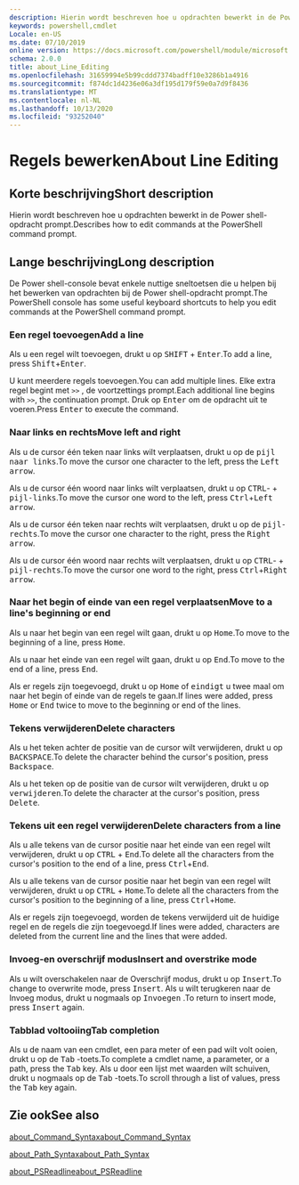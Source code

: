 ```yaml
---
description: Hierin wordt beschreven hoe u opdrachten bewerkt in de Power shell-opdracht prompt.
keywords: powershell,cmdlet
Locale: en-US
ms.date: 07/10/2019
online version: https://docs.microsoft.com/powershell/module/microsoft.powershell.core/about/about_line_editing?view=powershell-7.1&WT.mc_id=ps-gethelp
schema: 2.0.0
title: about_Line_Editing
ms.openlocfilehash: 31659994e5b99cddd7374badff10e3286b1a4916
ms.sourcegitcommit: f874dc1d4236e06a3df195d179f59e0a7d9f8436
ms.translationtype: MT
ms.contentlocale: nl-NL
ms.lasthandoff: 10/13/2020
ms.locfileid: "93252040"
---
```

# <a name="about-line-editing"></a><span data-ttu-id="4c5f7-104">Regels bewerken</span><span class="sxs-lookup"><span data-stu-id="4c5f7-104">About Line Editing</span></span>

## <a name="short-description"></a><span data-ttu-id="4c5f7-105">Korte beschrijving</span><span class="sxs-lookup"><span data-stu-id="4c5f7-105">Short description</span></span>

<span data-ttu-id="4c5f7-106">Hierin wordt beschreven hoe u opdrachten bewerkt in de Power shell-opdracht prompt.</span><span class="sxs-lookup"><span data-stu-id="4c5f7-106">Describes how to edit commands at the PowerShell command prompt.</span></span>

## <a name="long-description"></a><span data-ttu-id="4c5f7-107">Lange beschrijving</span><span class="sxs-lookup"><span data-stu-id="4c5f7-107">Long description</span></span>

<span data-ttu-id="4c5f7-108">De Power shell-console bevat enkele nuttige sneltoetsen die u helpen bij het bewerken van opdrachten bij de Power shell-opdracht prompt.</span><span class="sxs-lookup"><span data-stu-id="4c5f7-108">The PowerShell console has some useful keyboard shortcuts to help you edit commands at the PowerShell command prompt.</span></span>

### <a name="add-a-line"></a><span data-ttu-id="4c5f7-109">Een regel toevoegen</span><span class="sxs-lookup"><span data-stu-id="4c5f7-109">Add a line</span></span>

<span data-ttu-id="4c5f7-110">Als u een regel wilt toevoegen, drukt u op <kbd>SHIFT</kbd> + <kbd>Enter</kbd>.</span><span class="sxs-lookup"><span data-stu-id="4c5f7-110">To add a line, press <kbd>Shift</kbd>+<kbd>Enter</kbd>.</span></span>

<span data-ttu-id="4c5f7-111">U kunt meerdere regels toevoegen.</span><span class="sxs-lookup"><span data-stu-id="4c5f7-111">You can add multiple lines.</span></span> <span data-ttu-id="4c5f7-112">Elke extra regel begint met `>>` , de voortzettings prompt.</span><span class="sxs-lookup"><span data-stu-id="4c5f7-112">Each additional line begins with `>>`, the continuation prompt.</span></span> <span data-ttu-id="4c5f7-113">Druk op <kbd>Enter</kbd> om de opdracht uit te voeren.</span><span class="sxs-lookup"><span data-stu-id="4c5f7-113">Press <kbd>Enter</kbd> to execute the command.</span></span>

### <a name="move-left-and-right"></a><span data-ttu-id="4c5f7-114">Naar links en rechts</span><span class="sxs-lookup"><span data-stu-id="4c5f7-114">Move left and right</span></span>

<span data-ttu-id="4c5f7-115">Als u de cursor één teken naar links wilt verplaatsen, drukt u op de <kbd>pijl naar links</kbd>.</span><span class="sxs-lookup"><span data-stu-id="4c5f7-115">To move the cursor one character to the left, press the <kbd>Left arrow</kbd>.</span></span>

<span data-ttu-id="4c5f7-116">Als u de cursor één woord naar links wilt verplaatsen, drukt u op <kbd>CTRL</kbd>- + <kbd>pijl-links</kbd>.</span><span class="sxs-lookup"><span data-stu-id="4c5f7-116">To move the cursor one word to the left, press <kbd>Ctrl</kbd>+<kbd>Left arrow</kbd>.</span></span>

<span data-ttu-id="4c5f7-117">Als u de cursor één teken naar rechts wilt verplaatsen, drukt u op de <kbd>pijl-rechts</kbd>.</span><span class="sxs-lookup"><span data-stu-id="4c5f7-117">To move the cursor one character to the right, press the <kbd>Right arrow</kbd>.</span></span>

<span data-ttu-id="4c5f7-118">Als u de cursor één woord naar rechts wilt verplaatsen, drukt u op <kbd>CTRL</kbd>- + <kbd>pijl-rechts</kbd>.</span><span class="sxs-lookup"><span data-stu-id="4c5f7-118">To move the cursor one word to the right, press <kbd>Ctrl</kbd>+<kbd>Right arrow</kbd>.</span></span>

### <a name="move-to-a-lines-beginning-or-end"></a><span data-ttu-id="4c5f7-119">Naar het begin of einde van een regel verplaatsen</span><span class="sxs-lookup"><span data-stu-id="4c5f7-119">Move to a line's beginning or end</span></span>

<span data-ttu-id="4c5f7-120">Als u naar het begin van een regel wilt gaan, drukt u op <kbd>Home</kbd>.</span><span class="sxs-lookup"><span data-stu-id="4c5f7-120">To move to the beginning of a line, press <kbd>Home</kbd>.</span></span>

<span data-ttu-id="4c5f7-121">Als u naar het einde van een regel wilt gaan, drukt u op <kbd>End</kbd>.</span><span class="sxs-lookup"><span data-stu-id="4c5f7-121">To move to the end of a line, press <kbd>End</kbd>.</span></span>

<span data-ttu-id="4c5f7-122">Als er regels zijn toegevoegd, drukt u op <kbd>Home</kbd> of <kbd>eindigt</kbd> u twee maal om naar het begin of einde van de regels te gaan.</span><span class="sxs-lookup"><span data-stu-id="4c5f7-122">If lines were added, press <kbd>Home</kbd> or <kbd>End</kbd> twice to move to the beginning or end of the lines.</span></span>

### <a name="delete-characters"></a><span data-ttu-id="4c5f7-123">Tekens verwijderen</span><span class="sxs-lookup"><span data-stu-id="4c5f7-123">Delete characters</span></span>

<span data-ttu-id="4c5f7-124">Als u het teken achter de positie van de cursor wilt verwijderen, drukt u op <kbd>BACKSPACE</kbd>.</span><span class="sxs-lookup"><span data-stu-id="4c5f7-124">To delete the character behind the cursor's position, press <kbd>Backspace</kbd>.</span></span>

<span data-ttu-id="4c5f7-125">Als u het teken op de positie van de cursor wilt verwijderen, drukt u op <kbd>verwijderen</kbd>.</span><span class="sxs-lookup"><span data-stu-id="4c5f7-125">To delete the character at the cursor's position, press <kbd>Delete</kbd>.</span></span>

### <a name="delete-characters-from-a-line"></a><span data-ttu-id="4c5f7-126">Tekens uit een regel verwijderen</span><span class="sxs-lookup"><span data-stu-id="4c5f7-126">Delete characters from a line</span></span>

<span data-ttu-id="4c5f7-127">Als u alle tekens van de cursor positie naar het einde van een regel wilt verwijderen, drukt u op <kbd>CTRL</kbd> + <kbd>End</kbd>.</span><span class="sxs-lookup"><span data-stu-id="4c5f7-127">To delete all the characters from the cursor's position to the end of a line, press <kbd>Ctrl</kbd>+<kbd>End</kbd>.</span></span>

<span data-ttu-id="4c5f7-128">Als u alle tekens van de cursor positie naar het begin van een regel wilt verwijderen, drukt u op <kbd>CTRL</kbd> + <kbd>Home</kbd>.</span><span class="sxs-lookup"><span data-stu-id="4c5f7-128">To delete all the characters from the cursor's position to the beginning of a line, press <kbd>Ctrl</kbd>+<kbd>Home</kbd>.</span></span>

<span data-ttu-id="4c5f7-129">Als er regels zijn toegevoegd, worden de tekens verwijderd uit de huidige regel en de regels die zijn toegevoegd.</span><span class="sxs-lookup"><span data-stu-id="4c5f7-129">If lines were added, characters are deleted from the current line and the lines that were added.</span></span>

### <a name="insert-and-overstrike-mode"></a><span data-ttu-id="4c5f7-130">Invoeg-en overschrijf modus</span><span class="sxs-lookup"><span data-stu-id="4c5f7-130">Insert and overstrike mode</span></span>

<span data-ttu-id="4c5f7-131">Als u wilt overschakelen naar de Overschrijf modus, drukt u op <kbd>Insert</kbd>.</span><span class="sxs-lookup"><span data-stu-id="4c5f7-131">To change to overwrite mode, press <kbd>Insert</kbd>.</span></span> <span data-ttu-id="4c5f7-132">Als u wilt terugkeren naar de Invoeg modus, drukt u nogmaals op <kbd>Invoegen</kbd> .</span><span class="sxs-lookup"><span data-stu-id="4c5f7-132">To return to insert mode, press <kbd>Insert</kbd> again.</span></span>

### <a name="tab-completion"></a><span data-ttu-id="4c5f7-133">Tabblad voltooiing</span><span class="sxs-lookup"><span data-stu-id="4c5f7-133">Tab completion</span></span>

<span data-ttu-id="4c5f7-134">Als u de naam van een cmdlet, een para meter of een pad wilt volt ooien, drukt u op de <kbd>Tab</kbd> -toets.</span><span class="sxs-lookup"><span data-stu-id="4c5f7-134">To complete a cmdlet name, a parameter, or a path, press the <kbd>Tab</kbd> key.</span></span> <span data-ttu-id="4c5f7-135">Als u door een lijst met waarden wilt schuiven, drukt u nogmaals op de <kbd>Tab</kbd> -toets.</span><span class="sxs-lookup"><span data-stu-id="4c5f7-135">To scroll through a list of values, press the <kbd>Tab</kbd> key again.</span></span>

## <a name="see-also"></a><span data-ttu-id="4c5f7-136">Zie ook</span><span class="sxs-lookup"><span data-stu-id="4c5f7-136">See also</span></span>

[<span data-ttu-id="4c5f7-137">about_Command_Syntax</span><span class="sxs-lookup"><span data-stu-id="4c5f7-137">about_Command_Syntax</span></span>](about_Command_Syntax.md)

[<span data-ttu-id="4c5f7-138">about_Path_Syntax</span><span class="sxs-lookup"><span data-stu-id="4c5f7-138">about_Path_Syntax</span></span>](about_Path_Syntax.md)

[<span data-ttu-id="4c5f7-139">about_PSReadline</span><span class="sxs-lookup"><span data-stu-id="4c5f7-139">about_PSReadline</span></span>](../../PSReadline/About/about_PSReadline.md)

